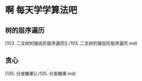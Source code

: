 # 啊 每天学学算法吧

## 树的层序遍历

[103. 二叉树的锯齿形层序遍历](./103. 二叉树的锯齿形层序遍历.md)

## 贪心
[135. 分发糖果](./135. 分发糖果.md)